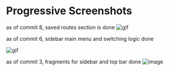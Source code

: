# Progressive Screenshots
as of commit 8, saved routes section is done
![gif](https://github.com/user-attachments/assets/9002123b-304f-43af-8418-5c783372225e)

as of commit 6, sidebar main menu and switching logic done

![gif](https://github.com/user-attachments/assets/01295eee-7829-41ae-b6c3-752d9c37add0)


as of commit 3, fragments for sidebar and top bar done
![image](https://github.com/user-attachments/assets/35abd358-c1b5-4c71-9f59-b53837c6c977)
